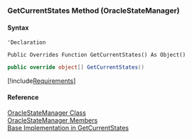 ﻿### GetCurrentStates Method (OracleStateManager)

#### Syntax

```vbnet
'Declaration

Public Overrides Function GetCurrentStates() As Object()
```

```csharp
public override object[] GetCurrentStates()
```

[!include[Requirements](../partials/requirements.md)]

#### Reference

[OracleStateManager Class](FChoice.Common~FChoice.Common.State.OracleStateManager.md)  
[OracleStateManager Members](FChoice.Common~FChoice.Common.State.OracleStateManager_members.md)  
[Base Implementation in GetCurrentStates](FChoice.Common~FChoice.Common.State.RemoteStateManager~GetCurrentStates.md)